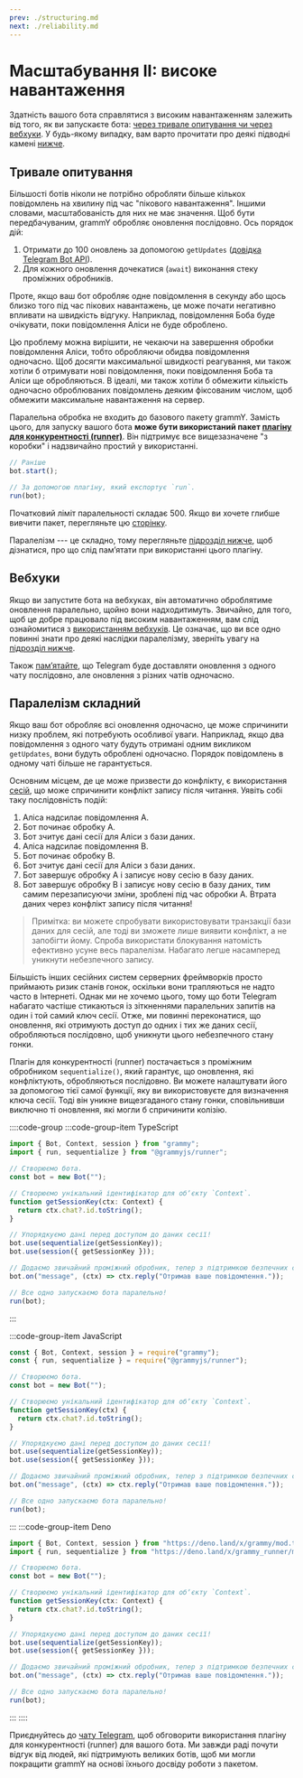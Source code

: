 ```yaml
---
prev: ./structuring.md
next: ./reliability.md
---
```


# Масштабування II: високе навантаження

Здатність вашого бота справлятися з високим навантаженням залежить від того, як ви запускаєте бота: [через тривале опитування чи через вебхуки](../guide/deployment-types.md).
У будь-якому випадку, вам варто прочитати про деякі підводні камені [нижче](#паралелізм-складнии).

## Тривале опитування

Більшості ботів ніколи не потрібно обробляти більше кількох повідомлень на хвилину під час "пікового навантаження".
Іншими словами, масштабованість для них не має значення.
Щоб бути передбачуваним, grammY обробляє оновлення послідовно.
Ось порядок дій:

1. Отримати до 100 оновлень за допомогою `getUpdates` ([довідка Telegram Bot API](https://core.telegram.org/bots/api#getupdates)).
2. Для кожного оновлення дочекатися (`await`) виконання стеку проміжних обробників.

Проте, якщо ваш бот обробляє одне повідомлення в секунду або щось близко того під час пікових навантажень, це може почати негативно впливати на швидкість відгуку.
Наприклад, повідомлення Боба буде очікувати, поки повідомлення Аліси не буде оброблено.

Цю проблему можна вирішити, не чекаючи на завершення обробки повідомлення Аліси, тобто обробляючи обидва повідомлення одночасно.
Щоб досягти максимальної швидкості реагування, ми також хотіли б отримувати нові повідомлення, поки повідомлення Боба та Аліси ще обробляються.
В ідеалі, ми також хотіли б обмежити кількість одночасно оброблюваних повідомлень деяким фіксованим числом, щоб обмежити максимальне навантаження на сервер.

Паралельна обробка не входить до базового пакету grammY.
Замість цього, для запуску вашого бота **може бути використаний пакет [плагіну для конкурентності (runner)](../plugins/runner.md)**.
Він підтримує все вищезазначене "з коробки" і надзвичайно простий у використанні.

```ts
// Раніше
bot.start();

// За допомогою плагіну, який експортує `run`.
run(bot);
```

Початковий ліміт паралельності складає 500.
Якщо ви хочете глибше вивчити пакет, перегляньте цю [сторінку](../plugins/runner.md).

Паралелізм --- це складно, тому перегляньте [підрозділ нижче](#паралелізм-складнии), щоб дізнатися, про що слід памʼятати при використанні цього плагіну.

## Вебхуки

Якщо ви запустите бота на вебхуках, він автоматично оброблятиме оновлення паралельно, щойно вони надходитимуть.
Звичайно, для того, щоб це добре працювало під високим навантаженням, вам слід ознайомитися з [використанням вебхуків](../guide/deployment-types.md#як-використовувати-вебхуки).
Це означає, що ви все одно повинні знати про деякі наслідки паралелізму, зверніть увагу на [підрозділ нижче](#паралелізм-складнии).

Також [памʼятайте](../guide/deployment-types.md#своєчасне-завершення-запитів-вебхуків), що Telegram буде доставляти оновлення з одного чату послідовно, але оновлення з різних чатів одночасно.

## Паралелізм складний

Якщо ваш бот обробляє всі оновлення одночасно, це може спричинити низку проблем, які потребують особливої уваги.
Наприклад, якщо два повідомлення з одного чату будуть отримані одним викликом `getUpdates`, вони будуть оброблені одночасно.
Порядок повідомлень в одному чаті більше не гарантується.

Основним місцем, де це може призвести до конфлікту, є використання [сесій](../plugins/session.md), що може спричинити конфлікт запису після читання.
Уявіть собі таку послідовність подій:

1. Аліса надсилає повідомлення A.
2. Бот починає обробку A.
3. Бот зчитує дані сесії для Аліси з бази даних.
4. Аліса надсилає повідомлення B.
5. Бот починає обробку B.
6. Бот зчитує дані сесії для Аліси з бази даних.
7. Бот завершує обробку A і записує нову сесію в базу даних.
8. Бот завершує обробку B і записує нову сесію в базу даних, тим самим перезаписуючи зміни, зроблені під час обробки A.
   Втрата даних через конфлікт запису після читання!

> Примітка: ви можете спробувати використовувати транзакції бази даних для сесій, але тоді ви зможете лише виявити конфлікт, а не запобігти йому.
> Спроба використати блокування натомість ефективно усуне весь паралелізм.
> Набагато легше насамперед уникнути небезпечного запису.

Більшість інших сесійних систем серверних фреймворків просто приймають ризик станів гонок, оскільки вони трапляються не надто часто в Інтернеті.
Однак ми не хочемо цього, тому що боти Telegram набагато частіше стикаються із зіткненнями паралельних запитів на один і той самий ключ сесії.
Отже, ми повинні переконатися, що оновлення, які отримують доступ до одних і тих же даних сесії, обробляються послідовно, щоб уникнути цього небезпечного стану гонки.

Плагін для конкурентності (runner) постачається з проміжним обробником `sequentialize()`, який гарантує, що оновлення, які конфліктують, обробляються послідовно.
Ви можете налаштувати його за допомогою тієї самої функції, яку ви використовуєте для визначення ключа сесії.
Тоді він уникне вищезгаданого стану гонки, сповільнивши виключно ті оновлення, які могли б спричинити колізію.

::::code-group
:::code-group-item TypeScript

```ts
import { Bot, Context, session } from "grammy";
import { run, sequentialize } from "@grammyjs/runner";

// Створюємо бота.
const bot = new Bot("");

// Створюємо унікальний ідентифікатор для обʼєкту `Context`.
function getSessionKey(ctx: Context) {
  return ctx.chat?.id.toString();
}

// Упорядкуємо дані перед доступом до даних сесії!
bot.use(sequentialize(getSessionKey));
bot.use(session({ getSessionKey }));

// Додаємо звичайний проміжний обробник, тепер з підтримкою безпечних сесій.
bot.on("message", (ctx) => ctx.reply("Отримав ваше повідомлення."));

// Все одно запускаємо бота паралельно!
run(bot);
```

:::

:::code-group-item JavaScript

```js
const { Bot, Context, session } = require("grammy");
const { run, sequentialize } = require("@grammyjs/runner");

// Створюємо бота.
const bot = new Bot("");

// Створюємо унікальний ідентифікатор для обʼєкту `Context`.
function getSessionKey(ctx) {
  return ctx.chat?.id.toString();
}

// Упорядкуємо дані перед доступом до даних сесії!
bot.use(sequentialize(getSessionKey));
bot.use(session({ getSessionKey }));

// Додаємо звичайний проміжний обробник, тепер з підтримкою безпечних сесій.
bot.on("message", (ctx) => ctx.reply("Отримав ваше повідомлення."));

// Все одно запускаємо бота паралельно!
run(bot);
```

:::
:::code-group-item Deno

```ts
import { Bot, Context, session } from "https://deno.land/x/grammy/mod.ts";
import { run, sequentialize } from "https://deno.land/x/grammy_runner/mod.ts";

// Створюємо бота.
const bot = new Bot("");

// Створюємо унікальний ідентифікатор для обʼєкту `Context`.
function getSessionKey(ctx: Context) {
  return ctx.chat?.id.toString();
}

// Упорядкуємо дані перед доступом до даних сесії!
bot.use(sequentialize(getSessionKey));
bot.use(session({ getSessionKey }));

// Додаємо звичайний проміжний обробник, тепер з підтримкою безпечних сесій.
bot.on("message", (ctx) => ctx.reply("Отримав ваше повідомлення."));

// Все одно запускаємо бота паралельно!
run(bot);
```

:::
::::

Приєднуйтесь до [чату Telegram](https://t.me/grammyjs), щоб обговорити використання плагіну для конкурентності (runner) для вашого бота.
Ми завжди раді почути відгук від людей, які підтримують великих ботів, щоб ми могли покращити grammY на основі їхнього досвіду роботи з пакетом.
